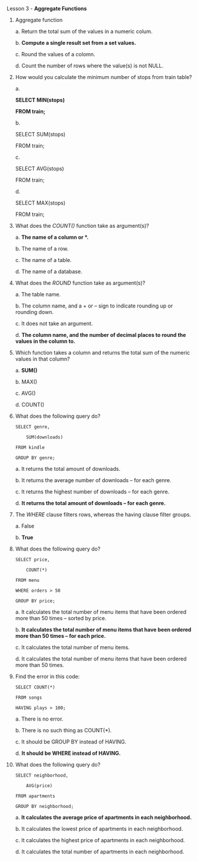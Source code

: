 Lesson 3 - **Aggregate Functions**

1.	Aggregate function

	a.	Return the total sum of the values in a numeric colum.

	b.	**Compute a single result set from a set values.**

	c.	Round the values of a colomn.

	d.	Count the number of rows where the value(s) is not NULL.

2.	How would you calculate the minimum number of stops from train table?

	a.	
	
	**SELECT MIN(stops)**

	**FROM train;**

	b.	
		
	SELECT SUM(stops)

	FROM train;

	c.	
	
	SELECT AVG(stops)

	FROM train;

	d.	
	
	SELECT MAX(stops)

	FROM train;

3.	What does the *COUNT()* function take as argument(s)?

	a.	__The name of a column or *.__

	b.	The name of a row.

	c.	The name of a table.

	d.	The name of a database.

4.	What does the *ROUND* function take as argument(s)?

	a.	The table name.

	b.	The column name, and a + or – sign to indicate rounding up or rounding down.

	c.	It does not take an argument.

	d.	**The column name, and the number of decimal places to round the values in the column to.**

5.	Which function takes a column and returns the total sum of the numeric values in that column?

	a.	**SUM()**

	b.	MAX()

	c.	AVG()

	d.	COUNT()

6.	What does the following query do?

		SELECT genre,
	
			SUM(downloads)

		FROM kindle

		GROUP BY genre;


	a.	It returns the total amount of downloads.

	b.	It returns the average number of downloads – for each genre.

	c.	It returns the highest number of downloads – for each genre.

	d.	**It returns the total amount of downloads – for each genre.**

7.	The *WHERE* clause filters rows, whereas the having clause filter groups.

	a.	False

	b.	**True**

8.	What does the following query do?

		SELECT price,

			COUNT(*)

		FROM menu

		WHERE orders > 50

		GROUP BY price;

	a.	It calculates the total number of menu items that have been ordered more than 50 times – sorted by price.

	b.	**It calculates the total number of menu items that have been ordered more than 50 times – for each price.**

	c.	It calculates the total number of menu items.

	d.	It calculates the total number of menu items that have been ordered more than 50 times.

9.	Find the error in this code:

		SELECT COUNT(*)

		FROM songs

		HAVING plays > 100;

	a.	There is no error.

	b.	There is no such thing as COUNT(*).

	c.	It should be GROUP BY instead of HAVING.

	d.	**It should be WHERE instead of HAVING.**

10.	What does the following query do?

		SELECT neighborhood,

			AVG(price)

		FROM apartments

		GROUP BY neighborhood;

	a.	**It calculates the average price of apartments in each neighborhood.**

	b.	It calculates the lowest price of apartments in each neighborhood.

	c.	It calculates the highest price of apartments in each neighborhood.

	d.	It calculates the total number of apartments in each neighborhood.

